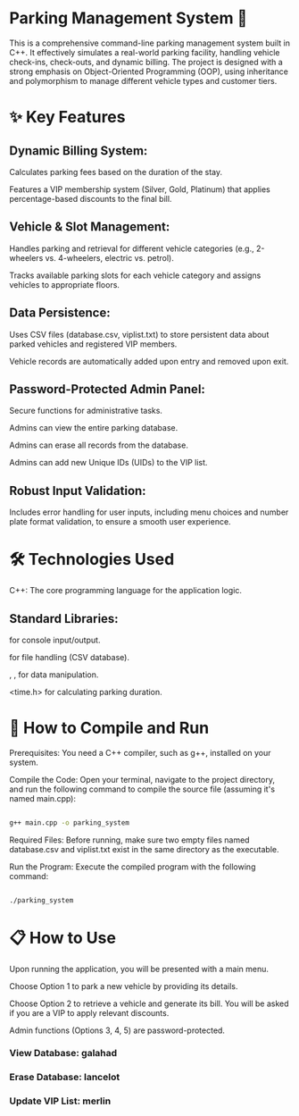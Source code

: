 # Parking Management System 🚗
This is a comprehensive command-line parking management system built in C++. It effectively simulates a real-world parking facility, handling vehicle check-ins, check-outs, and dynamic billing. The project is designed with a strong emphasis on Object-Oriented Programming (OOP), using inheritance and polymorphism to manage different vehicle types and customer tiers.

# ✨ Key Features
## Dynamic Billing System:

Calculates parking fees based on the duration of the stay.

Features a VIP membership system (Silver, Gold, Platinum) that applies percentage-based discounts to the final bill.

## Vehicle & Slot Management:

Handles parking and retrieval for different vehicle categories (e.g., 2-wheelers vs. 4-wheelers, electric vs. petrol).

Tracks available parking slots for each vehicle category and assigns vehicles to appropriate floors.

## Data Persistence:

Uses CSV files (database.csv, viplist.txt) to store persistent data about parked vehicles and registered VIP members.

Vehicle records are automatically added upon entry and removed upon exit.

## Password-Protected Admin Panel:

Secure functions for administrative tasks.

Admins can view the entire parking database.

Admins can erase all records from the database.

Admins can add new Unique IDs (UIDs) to the VIP list.

## Robust Input Validation:

Includes error handling for user inputs, including menu choices and number plate format validation, to ensure a smooth user experience.

# 🛠️ Technologies Used
C++: The core programming language for the application logic.

## Standard Libraries:

<iostream> for console input/output.

<fstream> for file handling (CSV database).

<vector>, <string>, <sstream> for data manipulation.

<time.h> for calculating parking duration.


# 🚀 How to Compile and Run
Prerequisites: You need a C++ compiler, such as g++, installed on your system.

Compile the Code: Open your terminal, navigate to the project directory, and run the following command to compile the source file (assuming it's named main.cpp):

```Bash

g++ main.cpp -o parking_system
```
Required Files: Before running, make sure two empty files named database.csv and viplist.txt exist in the same directory as the executable.

Run the Program: Execute the compiled program with the following command:

```Bash

./parking_system
```
# 📋 How to Use

Upon running the application, you will be presented with a main menu.

Choose Option 1 to park a new vehicle by providing its details.

Choose Option 2 to retrieve a vehicle and generate its bill. You will be asked if you are a VIP to apply relevant discounts.

Admin functions (Options 3, 4, 5) are password-protected.

### View Database: galahad
### Erase Database: lancelot
### Update VIP List: merlin




